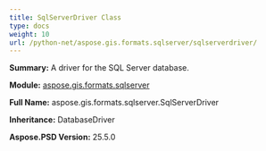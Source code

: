 ```yaml
---
title: SqlServerDriver Class
type: docs
weight: 10
url: /python-net/aspose.gis.formats.sqlserver/sqlserverdriver/
---
```


**Summary:** A driver for the SQL Server database.

**Module:** [aspose.gis.formats.sqlserver](/psd/python-net/aspose.gis.formats.sqlserver/)

**Full Name:** aspose.gis.formats.sqlserver.SqlServerDriver

**Inheritance:** DatabaseDriver

**Aspose.PSD Version:** 25.5.0



